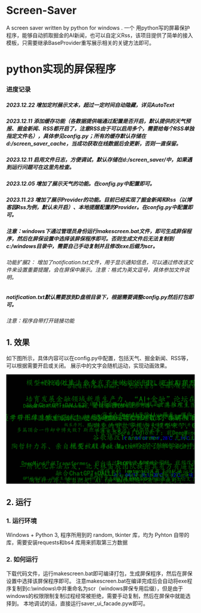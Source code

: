 # Screen-Saver
A screen saver written by python for windows . 一个 用python写的屏幕保护程序，能够自动抓取掘金的AI新闻，也可以自定义Rss，该项目提供了简单的接入模板，只需要继承BaseProvider重写展示相关的关键方法即可。


# python实现的屏保程序

### 进度记录

##### 2023.12.22 增加定时展示文本，超过一定时间自动隐藏，详见AutoText

##### 2023.12.11 添加缓存功能（各数据提供端通过配置是否开启，默认提供的天气预报、掘金新闻、RSS都开启了，注意RSS由于可以启用多个，需要给每个RSS单独指定文件名），具体参见config.py；所有的缓存默认存储在d:/screen_saver_cache，当成功获取在线数据后会更新，否则一直保留。

##### 2023.12.11 启用文件日志，方便调试，默认存储在d:/screen_saver/中，如果遇到运行问题可在这里先检查。

##### 2023.12.05 增加了展示天气的功能。在config.py中配置即可。

##### 2023.11.23 增加了展示Provider的功能。目前已经实现了掘金新闻和Rss（以博客园Rss为例，默认未开启）、本地提醒配置的Provider。在config.py中配置即可。

##### 注意：windows下通过管理员身份运行makescreen.bat文件，即可生成屏保程序，然后在屏保设置中选择该屏保程序即可。否则生成文件后无法复制到c:/windows目录中，需要自己手动复制并且修改exe后缀为scr。

###### 功能扩展2： 增加了notification.txt文件，用于显示通知信息，可以通过修改该文件来设置重要提醒，会在屏保中展示。注意：格式为英文逗号，具体参加文件说明。

##### notification.txt默认需要放到D盘根目录下，根据需要调整config.py然后打包即可。

###### 注意：程序自带打开链接功能

## 1. 效果

如下图所示，具体内容可以在config.py中配置，包括天气、掘金新闻、RSS等，可以根据需要开启或关闭。
展示中的文字会随机运动，实现动画效果。

![](Snipaste_2024-04-17_09-41-51.jpg)

## 2. 运行

### 1. 运行环境

Windows + Python 3, 程序所用到的 random, tkinter 库，均为 Pyhton 自带的库，需要安装requests和bs4 库用来抓取第三方数据

### 2. 如何运行

下载代码文件，运行makescreen.bat即可编译打包，生成屏保程序，然后在屏保设置中选择该屏保程序即可。
注意makescreen.bat在编译完成后会自动将exe程序复制到c:\windows\中并重命名为scr（windows屏保专用后缀），但是由于windows的权限限制复制过程经常被拒绝，需要手动复制，然后在屏保中就能选择到。
本地调试的话，直接运行saver_ui_facade.pyw即可。
